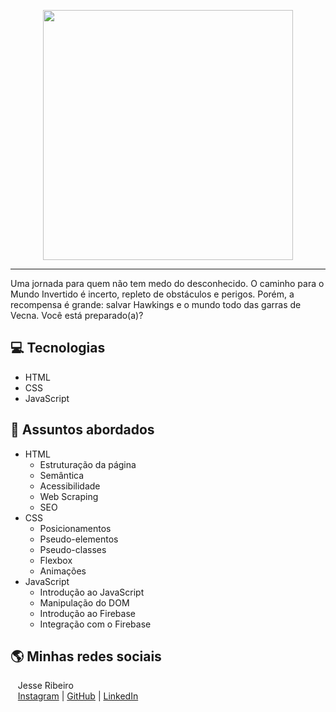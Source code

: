 <p align="center">
    <img width="400" src="https://micheleambrosio.github.io/semana-frontend-mundo-invertido/assets/images/banner/logo.svg">
</p>

-------
Uma jornada para quem não tem medo do desconhecido. O caminho para o Mundo Invertido é incerto, repleto de obstáculos e perigos. Porém, a recompensa é grande: salvar Hawkings e o mundo todo das garras de Vecna. Você está preparado(a)? 

## 💻 Tecnologias
- HTML
- CSS
- JavaScript

## 💬 Assuntos abordados
- HTML
    - Estruturação da página 
    - Semântica
    - Acessibilidade
    - Web Scraping
    - SEO
- CSS
    - Posicionamentos
    - Pseudo-elementos
    - Pseudo-classes
    - Flexbox
    - Animações 
- JavaScript
    - Introdução ao JavaScript
    - Manipulação do DOM
    - Introdução ao Firebase
    - Integração com o Firebase

## 🌎 Minhas redes sociais
<p>
    <p>&nbsp&nbsp&nbspJesse Ribeiro<br>
    &nbsp&nbsp&nbsp<a href="https://instagram.com/nour.misr/">Instagram</a>&nbsp;|&nbsp;<a href="https://github.com/jesserds">GitHub</a>&nbsp;|&nbsp;<a href="https://www.linkedin.com/in/jesseribeiro/">LinkedIn</a></p>
</p>
<br/><br/>

